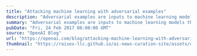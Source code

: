 ```yaml
---
title: "Attacking machine learning with adversarial examples"
description: "Adversarial examples are inputs to machine learning models that an attacker has intentionally designed to cause the model to make a mistake; they’re like optical illusions for machines. In this post we’ll show how adversarial examples work across different mediums, and will discuss why securing systems against them can be difficult."
summary: "Adversarial examples are inputs to machine learning models that an attacker has intentionally designed to cause the model to make a mistake; they’re like optical illusions for machines. In this post we’ll show how adversarial examples work across different mediums, and will discuss why securing systems against them can be difficult."
pubDate: "Fri, 24 Feb 2017 08:00:00 GMT"
source: "OpenAI Blog"
url: "https://openai.com/blog/attacking-machine-learning-with-adversarial-examples"
thumbnail: "https://raisex-llc.github.io/ai-news-curation-site/assets/openai_logo.png"
---
```


